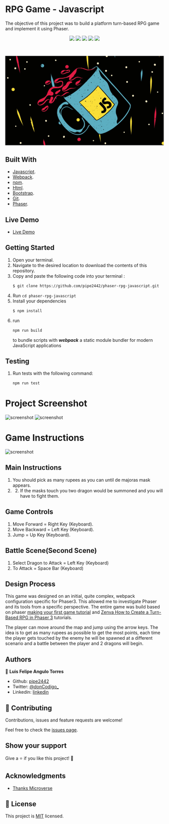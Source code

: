 # RPG Game - Javascript

The objective of this project was to build a platform turn-based RPG game and implement it using Phaser. 

<p align="center">
    <a href="https://img.shields.io/badge/Microverse-blueviolet" alt="Contributors">
        <img src="https://img.shields.io/badge/Microverse-blueviolet" /></a>
    <a href="https://www.javascript.com/" alt="JS">
        <img src="https://img.shields.io/badge/javaScript-ES6-yellow" /></a>
    <a href="https://webpack.js.org//" alt="Webpack">
        <img src="https://img.shields.io/badge/Webpack.js-5.21.2-blue" /></a>
    <a href="https://eslint.org/" alt="Eslint">
        <img src="https://img.shields.io/badge/eslint-6.8.0-red" /></a>
    <a href="https://stylelint.io/" alt="Stylelint">
        <img src="https://img.shields.io/badge/Stylelint-13.3.x-green" /></a>
</p>

<br/>

![screenshot](https://github.com/pipe2442/tictactoe_javascript/blob/feature_tictactoe/assets/images/javascript.png)

## Built With

- [Javascript](https://www.javascript.com/).
- [Webpack](https://webpack.js.org/).
- [npm](https://www.npmjs.com/).
- [Html](https://html.com/).
- [Bootstrap](https://getbootstrap.com/).
- [Git](https://www.w3.org/Style/CSS/Overview.en.html).
- [Phaser](https://phaser.io/).

## Live Demo

- [Live Demo](https://rawcdn.githack.com/pipe2442/phaser-rpg-javascript/feature/complete-game/index.html)

## Getting Started

1. Open your terminal.
2. Navigate to the desired location to download the contents of this repository.
3. Copy and paste the following code into your terminal :
   ```bash
   $ git clone https://github.com/pipe2442/phaser-rpg-javascript.git
   ```
4. Run `cd phaser-rpg-javascript`
5. Install your dependencies 
    ```bash
    $ npm install
    ```
6. run
    ```bash
    npm run build
    ``` 
    to bundle scripts with **_webpack_** a static module bundler for modern JavaScript applications
    
## Testing

1. Run tests with the following command:
    ```bash
    npm run test
    ``` 


# Project Screenshot
![screenshot](https://github.com/pipe2442/phaser-rpg-javascript/blob/feature/complete-game/assets/projectscreen.PNG)
![screenshot](https://github.com/pipe2442/phaser-rpg-javascript/blob/feature/complete-game/assets/projectscreen2.PNG)

# Game Instructions
![screenshot](https://github.com/pipe2442/phaser-rpg-javascript/blob/feature/complete-game/assets/gameinstructions.PNG)

## Main Instructions
1. You should pick as many rupees as you can until de majoras mask appears.
2. 2. If the masks touch you two dragon would be summoned and you will have to fight them.

## Game Controls
1. Move Forward = Right Key (Keyboard).
2. Move Backward = Left Key (Keyboard).
3. Jump = Up Key (Keyboard).

## Battle Scene(Second Scene)
1. Select Dragon to Attack = Left Key (Keyboard)
2. To Attack = Space Bar (Keyboard)

## Design Process
This game was designed on an initial, quite complex, webpack configuration specific for Phaser3. This allowed me to investigate Phaser and its tools from a specific perspective. The entire game was build based on phaser [making your first game tutorial](https://phaser.io/tutorials/making-your-first-phaser-3-game/part1) and [Zenva How to Create a Turn-Based RPG in Phaser 3](https://gamedevacademy.org/how-to-create-a-turn-based-rpg-game-in-phaser-3-part-1/) tutorials.

The player can move around the map and jump using the arrow keys. The idea is to get as many rupees as possible to get the most points, each time the player gets touched by the enemy he will be spawned at a different scenario and a battle between the player and 2 dragons will begin.

## Authors

👤 **Luis Felipe Angulo Torres**

- Github: [pipe2442](https://github.com/pipe2442)
- Twitter: [@donCodigo_](https://twitter.com/donCodigo_)
- Linkedin: [linkedin](https://www.linkedin.com/in/luis-felipe-angulo-torres-95098b139/)

## 🤝 Contributing

Contributions, issues and feature requests are welcome!

Feel free to check the [issues page](https://github.com/pipe2442/weather-app/issues).

## Show your support

Give a ⭐️ if you like this project! 🤝 

## Acknowledgments

- [Thanks Microverse](https://github.com/microverseinc)
  
## 📝 License

This project is [MIT](LICENSE) licensed.
